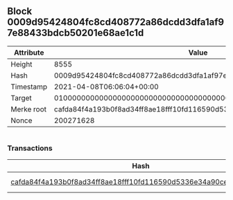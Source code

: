 ## Block 0009d95424804fc8cd408772a86dcdd3dfa1af97e88433bdcb50201e68ae1c1d

Attribute | Value
--- | ---
Height | 8555
Hash | 0009d95424804fc8cd408772a86dcdd3dfa1af97e88433bdcb50201e68ae1c1d
Timestamp | 2021-04-08T06:06:04+00:00
Target | 0100000000000000000000000000000000000000000000000000000000000000
Merke root | cafda84f4a193b0f8ad34ff8ae18fff10fd116590d5336e34a90ce52cdb6c8b9
Nonce | 200271628

```

```

### Transactions

Hash | Amount
--- | ---
[cafda84f4a193b0f8ad34ff8ae18fff10fd116590d5336e34a90ce52cdb6c8b9](cafda84f4a193b0f8ad34ff8ae18fff10fd116590d5336e34a90ce52cdb6c8b9.md) | 10.00000000 SKEPTI 
